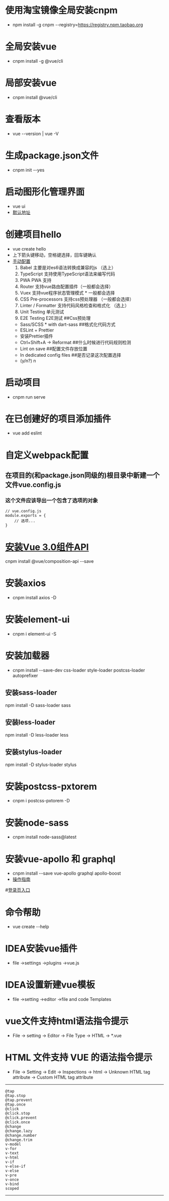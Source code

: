 # 使用淘宝镜像全局安装cnpm 
* npm install -g cnpm --registry=https://registry.npm.taobao.org

# 全局安装vue 
* cnpm install -g @vue/cli

# 局部安装vue 
* cnpm install @vue/cli

# 查看版本 
* vue --version | vue -V

# 生成package.json文件 
* cnpm init --yes

# 启动图形化管理界面 
* vue ui
* [默认地址](http://localhost:8000/)

# 创建项目hello 
* vue create hello 
* 上下箭头键移动，空格键选择，回车键确认
* [手动配置](images/manually_select_features.jpg)
    1. Babel 主要是对es6语法转换成兼容的js （选上）
    1. TypeScript 支持使用TypeScript语法来编写代码
    1. PWA PWA 支持
    1. Router 支持vue路由配置插件（一般都会选择）
    1. Vuex 支持vue程序状态管理模式 * 一般都会选择
    1. CSS Pre-processors 支持css预处理器 （一般都会选择）
    1. Linter / Formatter 支持代码风格检查和格式化 （选上）
    1. Unit Testing 单元测试
    1. E2E Testing E2E测试
    ##Css预处理
    * Sass/SCSS * with dart-sass
    ##格式化代码方式
    * ESLint + Prettier
    * 安装Prettier插件
    * Ctrl+Shift+A -> Reformat
    ##什么时候进行代码规则检测
    * Lint on save
    ##配置文件存放位置
    * In dedicated config files
    ##是否记录这次配置选择
    * (y/n?) n
# 启动项目 
* cnpm run serve
# 在已创建好的项目添加插件
* vue add eslint
# 自定义webpack配置
## 在项目的(和package.json同级的)根目录中新建一个文件vue.config.js
### 这个文件应该导出一个包含了选项的对象
    // vue.config.js
    module.exports = {
        // 选项...
    }


# [安装Vue 3.0组件API](https://github.com/vuejs/composition-api)
cnpm install @vue/composition-api --save
# 安装axios
* cnpm install axios -D      
# 安装element-ui
* cnpm i element-ui -S    
# 安装加载器
* cnpm install --save-dev css-loader style-loader postcss-loader autoprefixer 
## 安装sass-loader
npm install -D sass-loader sass
## 安装less-loader
npm install -D less-loader less
## 安装stylus-loader
npm install -D stylus-loader stylus
# 安装postcss-pxtorem
* cnpm i postcss-pxtorem -D
# 安装node-sass
* cnpm install node-sass@latest
# 安装vue-apollo 和 graphql
* cnpm install --save vue-apollo graphql apollo-boost
* [操作指南](https://vue-apollo.netlify.com/zh-cn/guide/)

#[登录页入口](http://localhost:8000/#/login)

# 命令帮助 
* vue create --help

# IDEA安装vue插件
* file ->settings ->plugins ->vue.js
# IDEA设置新建vue模板
* file ->setting ->editor ->file and code Templates
# vue文件支持html语法指令提示
* File -> setting -> Editor -> File Type -> HTML -> *.vue
# HTML 文件支持 VUE 的语法指令提示
* File -> Setting -> Edit -> Inspections -> html -> Unknown HTML tag attribute -> Custom HTML tag attribute
---------------------------------------------------------------
    @tap
    @tap.stop
    @tap.prevent
    @tap.once
    @click
    @click.stop
    @click.prevent
    @click.once
    @change
    @change.lazy
    @change.number
    @change.trim
    v-model
    v-for
    v-text
    v-html
    v-if
    v-else-if
    v-else
    v-pre
    v-once
    v-bind
    scoped
--------------------------------------------------------------- 









